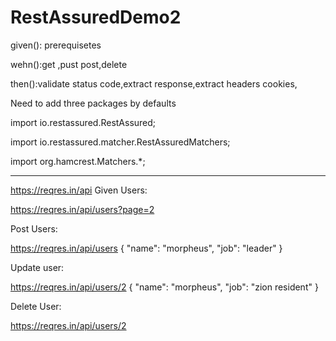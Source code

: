 # RestAssuredDemo2



given(): prerequisetes

wehn():get ,pust post,delete

then():validate status code,extract response,extract headers cookies,

Need to add three packages by defaults

import io.restassured.RestAssured;

import io.restassured.matcher.RestAssuredMatchers;

import org.hamcrest.Matchers.*;

-------
https://reqres.in/api
Given Users:

https://reqres.in/api/users?page=2

Post Users:

https://reqres.in/api/users
{
    "name": "morpheus",
    "job": "leader"
}

Update user:

https://reqres.in/api/users/2
{
    "name": "morpheus",
    "job": "zion resident"
}

Delete User:

https://reqres.in/api/users/2
